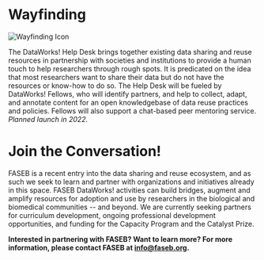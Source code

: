 # Wayfinding

![Wayfinding Icon](https://user-images.githubusercontent.com/90872869/134727035-a9cdc48f-414e-40c7-8103-d02996583f9c.png "DataWorks Wayfinding Icon")


The DataWorks! Help Desk brings together existing data sharing and reuse resources in partnership with societies and institutions to provide a human touch to help researchers through rough spots. It is predicated on the idea that most researchers want to share their data but do not have the resources or know-how to do so. The Help Desk will be fueled by DataWorks! Fellows, who will identify partners, and help to collect, adapt, and annotate content for an open knowledgebase of data reuse practices and policies.  Fellows will also support a chat-based peer mentoring service. *Planned launch in 2022.*

# Join the Conversation!

FASEB is a recent entry into the data sharing and reuse ecosystem, and as such we seek to learn and partner with organizations and initiatives already in this space.  FASEB DataWorks! activities can build bridges, augment and amplify resources for adoption and use by researchers in the biological and biomedical communities -- and beyond.  We are currently seeking partners for curriculum development, ongoing professional development opportunities, and funding for the Capacity Program and the Catalyst Prize.

**Interested in partnering with FASEB? Want to learn more?  For more information, please contact FASEB at info@faseb.org.**

